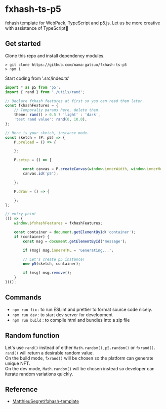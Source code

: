 # fxhash-ts-p5

fxhash template for WebPack, TypeScript and p5.js.
Let us be more creative with assistance of TypeScript🎨

## Get started

Clone this repo and install dependency modules.

```
> git clone https://github.com/nama-gatsuo/fxhash-ts-p5
> npm i
```

Start coding from '.src/index.ts'

```ts
import * as p5 from 'p5';
import { rand } from './utils/rand';

// Declare fxhash features at first so you can read them later.
const fxhashFeatures = {
    // Temporaliy params here, delete them.
    theme: rand() > 0.5 ? 'light' : 'dark',
    'test rand value': rand(0, 10.0),
};

// Here is your sketch, instance mode.
const sketch = (P: p5) => {
    P.preload = () => {

    };

    P.setup = () => {

        const canvas = P.createCanvas(window.innerWidth, window.innerHeight);
        canvas.id('p5');

    };

    P.draw = () => {

    };
};

// entry point
(() => {
    window.$fxhashFeatures = fxhashFeatures;

    const container = document.getElementById('container');
    if (container) {
        const msg = document.getElementById('message');

        if (msg) msg.innerHTML = 'Generating...';

        // Let's create p5 instance!
        new p5(sketch, container);

        if (msg) msg.remove();
    }
})();

```

## Commands

* `npm run fix` : to run ESLint and prettier to format source code nicely.
* `npm run dev` : to start dev server for development
* `npm run build` : to compile html and bundles into a zip file

## Random function

Let's use `rand()` instead of either `Math.random()`, `p5.random()` or `fxrand()`.  
`rand()` will return a desirable random value.  
On the build mode, `fxrand()` will be chosen so the platform can generate unique NFT.  
On the dev mode, `Math.random()` will be chosen instead so developer can iterate random variations quickly.

## Reference

* [MatthieuSegret/fxhash-template](https://github.com/MatthieuSegret/fxhash-template)